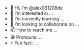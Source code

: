 - 👋 Hi, I’m @alex061208de
- 👀 I’m interested in ...
- 🌱 I’m currently learning ...
- 💞️ I’m looking to collaborate on ...
- 📫 How to reach me ...
- 😄 Pronouns: ...
- ⚡ Fun fact: ...

<!---
alex061208de/alex061208de is a ✨ special ✨ repository because its `README.md` (this file) appears on your GitHub profile.
You can click the Preview link to take a look at your changes.
--->
